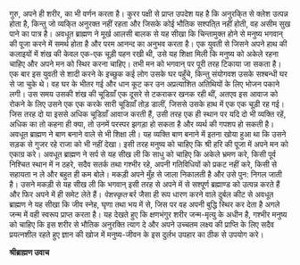 गुरु, अपने ही शरीर, का भी वर्णन करता है। कुरर पक्षी से प्राप्त उपदेश यह है कि अनुरकि्त से क्लेश उत्पन्न होता है, किन्तु जो व्यकि्त अनुरक्त नहीं रहता और जिसके कोई भौतिक सश्पति्त नहीं होती, वह असीम सुख पाने का पात्र है। अवधूत ब्राह्मण ने मूर्ख आलसी बालक से यह सीखा कि चिन्तामुक्त होने से मनुष्य भगवान् की पूजा करने में समर्थ होता है और परम आनन्द का अनुभव करता है। एक युवती से जिसने अपने हाथ की कलाइयों में शंख की केवल एक-एक चूड़ी पहन रखी थी, उसे यह शिक्षा मिली कि मनुष्य को अकेले रहना चाहिए और अपने मन को स्थिर करना चाहिए। तभी मन को भगवान् पर पूरी तरह टिकाया जा सकता है। एक बार इस युवती से शादी करने के इच्छुक कई लोग उसके घर पहुँचे, किन्तु संयोगवश उसके सश्बन्धी घर से जा चुके थे। वह घर के भीतर गई और धान कूट कर उन अप्रत्याशित अतिथियों के लिए भोजन पकाने लगी। उस समय उसकी शंख की चूडिय़ाँ एक दूसरे से टकराकर खनक रही थीं, अतएव इस आवाज को रोकने के लिए उसने एक एक करके सारी चूडिय़ाँ तोड़ डालीं, जिससे उसके हाथ में एक एक चूड़ी रह गई। जिस तरह दो या इससे अधिक चूडिय़ाँ आवाज करती हैं, उसी तरह एक ही स्थान पर यदि दो भी व्यक्ति रहें, अधिक का तो कहना ही क्या, तो उनमें परस्पर झगड़ा हो सकता है और व्यर्थ की गपशप हो सकती है। अवधूत ब्राह्मण ने बाण बनाने वाले से भी शिक्षा ली। यह व्यक्ति बाण बनाने में इतना खोया हुआ था कि उसने सड़क से गुजर रहे राजा को भी नहीं देखा। इसी तरह मनुष्य को चाहिए कि श्री हरि की पूजा में अपने मन को एकाग्र करे। अवधूत ब्राह्मण ने सर्प से यह सीख ली कि साधु को चाहिए कि अकेले भ्रमण करे, किसी पूर्व निश्चित स्थान में न ठहरे, सदैव सतर्क तथा गश्भीर रहे, अपनी गतिविधियों को प्रकट नहीं करे, किसी से सहायता न ले और बहुत ही कम बोले। मकड़ी अपने मुँह से जाला निकालती है और उसे पुन: निगल जाती है। उसने मकड़ी से यह सीख ली कि भगवान् इसी तरह से अपने में से सश्पूर्ण ब्रह्माण्ड को उत्पन्न करते हैं और फिर अपने में ही समेट लेते हैं। *पेशस्कृत* बर्र जैसा ही रूप धारण करने वाले दुर्बल कीट से अवधूत ब्राह्मण ने यह सीखा कि जीव स्नेह, घृणा तथा भय में से, जिस पर वह अपनी बुद्धि स्थिर कर देता है अगले जन्म में वही स्वरूप प्राप्त करता है। यह देखते हुए कि क्षणभंगुर शरीर जन्म-मृत्यु के अधीन है, गश्भीर मनुष्य को चाहिए कि इस शरीर से भौतिक अनुरक्ति त्याग दे और अपने उच्चतम लक्ष्य की प्राप्ति के लिए सदैव प्रयत्नशील रहते हुए ज्ञान की खोज में मनुष्य-जीवन के इस दुर्लभ उपहार का ठीक से उपयोग करे।  

**श्रीब्राह्मण उवाच** 